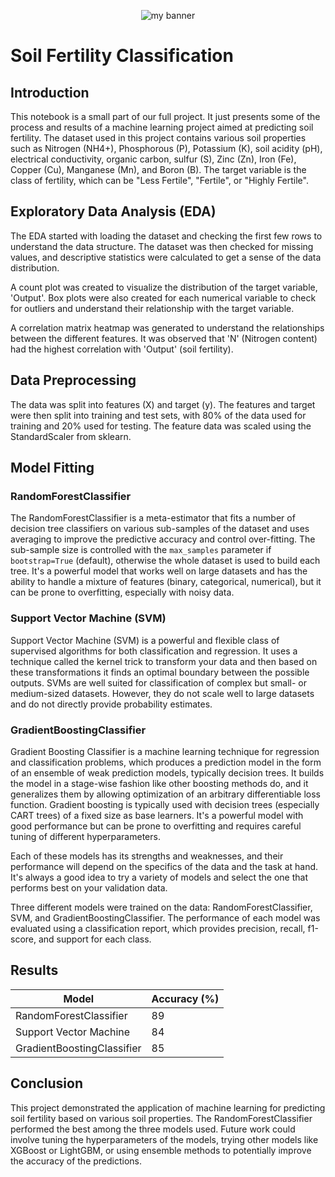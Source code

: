 <p align="center">
<img  src="https://d17ocfn2f5o4rl.cloudfront.net/wp-content/uploads/2023/07/BP-AI-in-Agriculture-The-Future-of-Farming_body-im-8.jpg" alt="my banner">
</p> 



# Soil Fertility Classification

## Introduction
This notebook is a small part of our full project. It just presents some of the process and results of a machine learning project aimed at predicting soil fertility. The dataset used in this project contains various soil properties such as Nitrogen (NH4+), Phosphorous (P), Potassium (K), soil acidity (pH), electrical conductivity, organic carbon, sulfur (S), Zinc (Zn), Iron (Fe), Copper (Cu), Manganese (Mn), and Boron (B). The target variable is the class of fertility, which can be "Less Fertile", "Fertile", or "Highly Fertile".

## Exploratory Data Analysis (EDA)
The EDA started with loading the dataset and checking the first few rows to understand the data structure. The dataset was then checked for missing values, and descriptive statistics were calculated to get a sense of the data distribution. 

A count plot was created to visualize the distribution of the target variable, 'Output'. Box plots were also created for each numerical variable to check for outliers and understand their relationship with the target variable. 

A correlation matrix heatmap was generated to understand the relationships between the different features. It was observed that 'N' (Nitrogen content) had the highest correlation with 'Output' (soil fertility).

## Data Preprocessing
The data was split into features (X) and target (y). The features and target were then split into training and test sets, with 80% of the data used for training and 20% used for testing. The feature data was scaled using the StandardScaler from sklearn.

## Model Fitting

### RandomForestClassifier
The RandomForestClassifier is a meta-estimator that fits a number of decision tree classifiers on various sub-samples of the dataset and uses averaging to improve the predictive accuracy and control over-fitting. The sub-sample size is controlled with the `max_samples` parameter if `bootstrap=True` (default), otherwise the whole dataset is used to build each tree. It's a powerful model that works well on large datasets and has the ability to handle a mixture of features (binary, categorical, numerical), but it can be prone to overfitting, especially with noisy data.

### Support Vector Machine (SVM)
Support Vector Machine (SVM) is a powerful and flexible class of supervised algorithms for both classification and regression. It uses a technique called the kernel trick to transform your data and then based on these transformations it finds an optimal boundary between the possible outputs. SVMs are well suited for classification of complex but small- or medium-sized datasets. However, they do not scale well to large datasets and do not directly provide probability estimates.

### GradientBoostingClassifier
Gradient Boosting Classifier is a machine learning technique for regression and classification problems, which produces a prediction model in the form of an ensemble of weak prediction models, typically decision trees. It builds the model in a stage-wise fashion like other boosting methods do, and it generalizes them by allowing optimization of an arbitrary differentiable loss function. Gradient boosting is typically used with decision trees (especially CART trees) of a fixed size as base learners. It's a powerful model with good performance but can be prone to overfitting and requires careful tuning of different hyperparameters.

Each of these models has its strengths and weaknesses, and their performance will depend on the specifics of the data and the task at hand. It's always a good idea to try a variety of models and select the one that performs best on your validation data.

Three different models were trained on the data: RandomForestClassifier, SVM, and GradientBoostingClassifier. The performance of each model was evaluated using a classification report, which provides precision, recall, f1-score, and support for each class.

## Results

| Model                     | Accuracy (%) |
|---------------------------|--------------|
| RandomForestClassifier    | 89           |
| Support Vector Machine    | 84           |
| GradientBoostingClassifier| 85           |

## Conclusion
This project demonstrated the application of machine learning for predicting soil fertility based on various soil properties. The RandomForestClassifier performed the best among the three models used. Future work could involve tuning the hyperparameters of the models, trying other models like XGBoost or LightGBM, or using ensemble methods to potentially improve the accuracy of the predictions.


